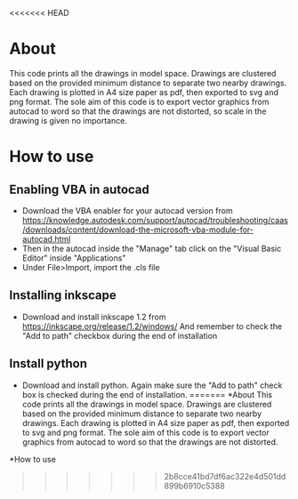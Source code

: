 <<<<<<< HEAD
# About
This code prints all the drawings in model space. Drawings are clustered based on the provided minimum distance to separate two nearby drawings. Each drawing is plotted in A4 size paper as pdf, then exported to svg and png format. The sole aim of this code is to export vector graphics from autocad to word so that the drawings are not distorted, so scale in the drawing is given no importance.

# How to use
## Enabling VBA in autocad
* Download the VBA enabler for your autocad version from https://knowledge.autodesk.com/support/autocad/troubleshooting/caas/downloads/content/download-the-microsoft-vba-module-for-autocad.html
* Then in the autocad inside the "Manage" tab click on the "Visual Basic Editor" inside "Applications"
* Under File>Import, import the .cls file

## Installing inkscape
* Download and install inkscape 1.2 from https://inkscape.org/release/1.2/windows/ And remember to check the "Add to path" checkbox during the end of installation

## Install python
* Download and install python. Again make sure the "Add to path" check box is checked during the end of installation.
=======
*About
This code prints all the drawings in model space. Drawings are clustered based on the provided minimum distance to separate two nearby drawings. Each drawing is plotted in A4 size paper as pdf, then exported to svg and png format. The sole aim of this code is to export vector graphics from autocad to word so that the drawings are not distorted.

*How to use
>>>>>>> 2b8cce41bd7df6ac322e4d501dd899b6910c5388
